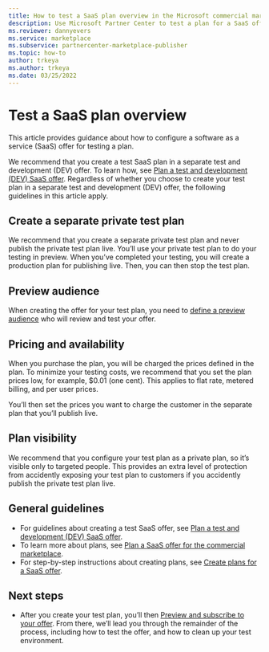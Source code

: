 ```yaml
---
title: How to test a SaaS plan overview in the Microsoft commercial marketplace - Azure Marketplace
description: Use Microsoft Partner Center to test a plan for a SaaS offer in the Microsoft commercial marketplace.
ms.reviewer: dannyevers 
ms.service: marketplace 
ms.subservice: partnercenter-marketplace-publisher
ms.topic: how-to
author: trkeya 
ms.author: trkeya
ms.date: 03/25/2022
---
```


# Test a SaaS plan overview

This article provides guidance about how to configure a software as a service (SaaS) offer for testing a plan.

We recommend that you create a test SaaS plan in a separate test and development (DEV) offer. To learn how, see [Plan a test and development (DEV) SaaS offer](plan-saas-dev-test-offer.md). Regardless of whether you choose to create your test plan in a separate test and development (DEV) offer, the following guidelines in this article apply.

## Create a separate private test plan

We recommend that you create a separate private test plan and never publish the private test plan live. You’ll use your private test plan to do your testing in preview. When you’ve completed your testing, you will create a production plan for publishing live. Then, you can then stop the test plan.

## Preview audience

When creating the offer for your test plan, you need to [define a preview audience](create-new-saas-offer-preview.md) who will review and test your offer.

## Pricing and availability

When you purchase the plan, you will be charged the prices defined in the plan. To minimize your testing costs, we recommend that you set the plan prices low, for example, $0.01 (one cent). This applies to flat rate, metered billing, and per user prices.

You’ll then set the prices you want to charge the customer in the separate plan that you’ll publish live.

## Plan visibility

We recommend that you configure your test plan as a private plan, so it’s visible only to targeted people. This provides an extra level of protection from accidently exposing your test plan to customers if you accidently publish the private test plan live.

## General guidelines

- For guidelines about creating a test SaaS offer, see [Plan a test and development (DEV) SaaS offer](plan-saas-dev-test-offer.md).
- To learn more about plans, see [Plan a SaaS offer for the commercial marketplace](plan-saas-offer.md#plans).
- For step-by-step instructions about creating plans, see [Create plans for a SaaS offer](create-new-saas-offer-plans.md).

## Next steps

- After you create your test plan, you’ll then [Preview and subscribe to your offer](test-publish-saas-offer.md). From there, we’ll lead you through the remainder of the process, including how to test the offer, and how to clean up your test environment.
